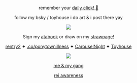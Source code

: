 <p align=center> remember your <a href="https://arab.org/click-to-help/palestine/"> daily click! 🍉</a>
  <p align=center> follow my bsky / toyhouse i do art & i post there yay
<p align=center> <img src=https://komarev.com/ghpvc/?username=NAAKY0&color=af8150&style=flat-square&label=scoobysnacks+that+I+get&base=2000>
<p align=center> Sign my <a href="https://alienstage.atabook.org/">atabook</a> or draw on my <a href="https://naaky0.straw.page/">strawpage!</a> 
<p align=center> <a href="https://rentry.co/-marcus-"> rentry2</a> ✦ <a href="https://rentry.co/ponytownillness">.co/ponytownillness</a> ✦ <a href="https://x.com/carouselnights">CarouselNight</a> ✦ <a href="https://toyhou.se/NAAKY0">Toyhouse</a>
<p align=center> <img src="https://f2.toyhou.se/file/f2-toyhou-se/images/96799292_0pukj3xniPodAvH.gif">

<p align=center> <a href="https://rentry.co/carouselnightdevs">me & my gang</a>

<p align=center> <a href="https://web.archive.org/web/20240523074239/https://rentry.co/reiawareness">rei awareness</a>
